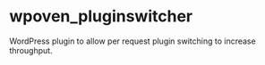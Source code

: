 # wpoven_pluginswitcher
WordPress plugin to allow per request plugin switching to increase throughput. 
